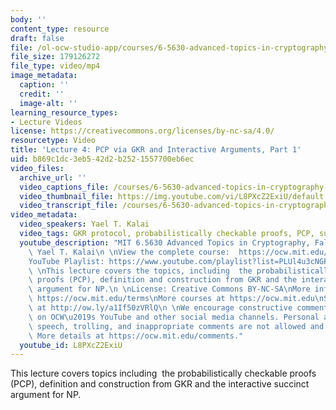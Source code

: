 ```yaml
---
body: ''
content_type: resource
draft: false
file: /ol-ocw-studio-app/courses/6-5630-advanced-topics-in-cryptography-fall-2023/65630-f23-lecture-4-part-1_360p_16_9.mp4
file_size: 179126272
file_type: video/mp4
image_metadata:
  caption: ''
  credit: ''
  image-alt: ''
learning_resource_types:
- Lecture Videos
license: https://creativecommons.org/licenses/by-nc-sa/4.0/
resourcetype: Video
title: 'Lecture 4: PCP via GKR and Interactive Arguments, Part 1'
uid: b869c1dc-3eb5-42d2-b252-1557700eb6ec
video_files:
  archive_url: ''
  video_captions_file: /courses/6-5630-advanced-topics-in-cryptography-fall-2023/1G0iqQI5DIsrL2i3T1rAqSOcvqQx8Vy66_transcript.webvtt
  video_thumbnail_file: https://img.youtube.com/vi/L8PXcZ2ExiU/default.jpg
  video_transcript_file: /courses/6-5630-advanced-topics-in-cryptography-fall-2023/1G0iqQI5DIsrL2i3T1rAqSOcvqQx8Vy66_transcript.pdf
video_metadata:
  video_speakers: Yael T. Kalai
  video_tags: GKR protocol, probabilistically checkable proofs, PCP, succinct argument
  youtube_description: "MIT 6.5630 Advanced Topics in Cryptography, Fall 2023\nInstructor:\
    \ Yael T. Kalai\n \nView the complete course:  https://ocw.mit.edu/courses/6-5630-advanced-topics-in-cryptography-fall-2023/\n\
    YouTube Playlist: https://www.youtube.com/playlist?list=PLUl4u3cNGP61EZllk7zwgvPbI4kbnKhWz\n\
    \ \nThis lecture covers the topics, including  the probabilistically checkable\
    \ proofs (PCP), definition and construction from GKR and the interactive succinct\
    \ argument for NP.\n \nLicense: Creative Commons BY-NC-SA\nMore information at\
    \ https://ocw.mit.edu/terms\nMore courses at https://ocw.mit.edu\nSupport OCW\
    \ at http://ow.ly/a1If50zVRlQ\n \nWe encourage constructive comments and discussion\
    \ on OCW\u2019s YouTube and other social media channels. Personal attacks, hate\
    \ speech, trolling, and inappropriate comments are not allowed and may be removed.\
    \ More details at https://ocw.mit.edu/comments."
  youtube_id: L8PXcZ2ExiU
---
```

This lecture covers topics including  the probabilistically checkable proofs (PCP), definition and construction from GKR and the interactive succinct argument for NP.